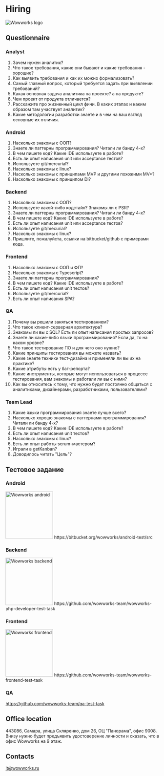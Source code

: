 # Hiring
![Wowworks logo](https://wowworks.ru/image/logo-wowworks.svg)

## Questionnaire
### Analyst
1) Зачем нужен аналитик?
2) Что такое требования, какие они бывают и какие требования - хорошие?
3) Как выявить требования и как их можно формализовать?
4) Самый главный вопрос, который требуется задать при выявлении требований?
5) Какая основная задача аналитика на проекте? а на продукте?
6) Чем проект от продукта отличается?
7) Расскажите про жизненный цикл фичи. В каких этапах и каким образом там участвует аналитик?
8) Какие методологии разработки знаете и в чем на ваш взгляд основные их отличия.
### Android
1) Насколько знакомы с ООП?
2) Знаете ли паттерны программирования? Читали ли банду 4-х?
3) В чем пишете код? Какие IDE используете в работе?
4) Есть ли опыт написания unit или acceptance тестов?
5) Используете git/mercurial?
6) Насколько знакомы с linux?
7) Насколько знакомы с принципами MVP и другими похожими MV*?
8) Насколько знакомы с принципом DI?
### Backend
1) Насколько знакомы с ООП?
2) Используете какой-либо кодстайл? Знакомы ли с PSR?
3) Знаете ли паттерны программирования? Читали ли банду 4-х?
4) В чем пишете код? Какие IDE используете в работе?
5) Есть ли опыт написания unit или acceptance тестов?
6) Используете git/mecurial?
7) Насколько знакомы с linux?
8) Пришлите, пожалуйста, ссылки на bitbucket/github с примерами кода.
### Frontend
1) Насколько знакомы с ООП и ФП?
2) Насколько знакомы с Typescript?
3) Знаете ли паттерны программирования?
4) В чем пишете код? Какие IDE используете в работе?
5) Есть ли опыт написания unit тестов?
6) Используете git/mercurial?
7) Есть ли опыт написания SPA?
### QA
1) Почему вы решили заняться тестированием?
2) Что такое клиент-серверная архитектура?
3) Знакомы ли вы с SQL? Есть ли опыт написания простых запросов? 
4) Знаете ли какие-либо языки программирования? Если да, то на каком уровне?
5) Что такое тестирование ПО и для чего оно нужно?
6) Какие принципы тестирования вы можете назвать?
7) Какие знаете техники тест-дизайна и применяли ли вы их на практике? 
8) Какие атрибуты есть у баг-репорта? 
9) Какие инструменты, которые могут использоваться в процессе тестирования, вам знакомы и работали ли вы с ними?
10) Как вы относитесь к тому, что нужно будет постоянно общаться с аналитиками, дизайнерами, разработчиками, пользователями?
### Team Lead
1) Какие языки программирования знаете лучше всего?
2) Насколько хорошо знакомы с паттернами программирования? Читали ли банду 4-х?
3) В чем пишете код? Какие IDE используете в работе?
4) Есть ли опыт написания unit тестов?
5) Насколько знакомы с linux?
6) Есть ли опыт работы scrum-мастером?
7) Играли в getKanban?
8) Доводилось читать "Цель"?

## Тестовое задание
### Android
<img src="/images/ww-android.png" width="155" alt="Wowworks android">
https://bitbucket.org/wowworks/android-test/src

### Backend
<img src="/images/wow.dev.png" width="155" alt="Wowworks backend">
https://github.com/wowworks-team/wowworks-php-developer-test-task

### Frontend
<img src="/images/ww-frontend-ava.png" width="155" alt="Wowworks frontend">
https://github.com/wowworks-team/wowworks-frontend-test-task

### QA
https://github.com/wowworks-team/qa-test-task

## Office location
443086, Самара, улица Скляренко, дом 26, ОЦ "Панорама", офис 9008.
Внизу нужно будет предъявить удостоверение личности и сказать, что в офис Wowworks на 9 этаж.

## Contacts
it@wowworks.ru
